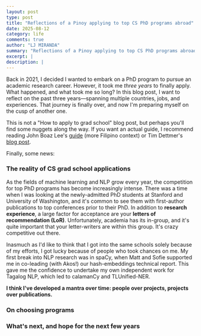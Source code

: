 ```yaml
---
layout: post
type: post
title: "Reflections of a Pinoy applying to top CS PhD programs abroad"
date: 2025-08-12
category: life
comments: true
author: "LJ MIRANDA"
summary: "Reflections of a Pinoy applying to top CS PhD programs abroad"
excerpt: |
description: |
---
```


<span class="firstcharacter">B</span>ack in 2021, I decided I wanted to embark on a PhD program to pursue an academic research career.
However, it took me *three years* to finally apply.
What happened, and what took me so long?
In this blog post, I want to reflect on the past three years&mdash;spanning multiple countries, jobs, and experiences.
That journey is finally over, and now I'm preparing myself on the cusp of another one.

This is not a "How to apply to grad school" blog post, but perhaps you'll find some nuggets along the way.
If you want an actual guide, I recommend reading John Boaz Lee's [guide](https://drive.google.com/file/d/1N5ETwBh9dyLpxGRKIA9LXXJ_Jy44i1TP/view) (more Filipino context) or Tim Dettmer's [blog post](https://timdettmers.com/2018/11/26/phd-applications/).

Finally, some news:


### The reality of CS grad school applications

As the fields of machine learning and NLP grow every year, the competition for top PhD programs has become increasingly intense.
There was a time when I was looking at the newly-admitted PhD students at Stanford and University of Washington, and it's common to see them with first-author publications to top conferences prior to their PhD.
In addition to **research experience**, a large factor for acceptance are your **letters of recommendation (LoR)**.
Unfortunately, academia has its in-group, and it's quite important that your letter-writers are within this group.
It's crazy competitive out there.

Inasmuch as I'd like to think that I got into the same schools solely because of my efforts, I got lucky because of people who took chances on me.
My first break into NLP research was in spaCy, when Matt and Sofie supported me in co-leading (with Akos!) our hash-embeddings technical report.
This gave me the confidence to undertake my own independent work for Tagalog NLP, which led to calamanCy and TLUnified-NER.



**I think I've developed a mantra over time: people over projects, projects over publications.**

### On choosing programs



### What's next, and hope for the next few years